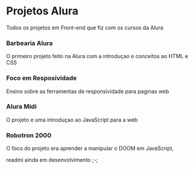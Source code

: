 # Projetos Alura #

Todos os projetos em Front-end que fiz com os cursos da Alura

### Barbearia Alura ###

O primeiro projeto feito na Alura com a introduçao e conceitos ao HTML e CSS


### Foco em Resposividade ###
Ensino sobre as ferramentas de responsividade para paginas web


### Alura Midi ###

O projeto e uma introduçao ao JavaScript para a web


### Robotron 2000 ###

O foco do projeto era aprender a manipular o DOOM em JavaScript, 

readmi ainda em desenvolvimento ;-;
